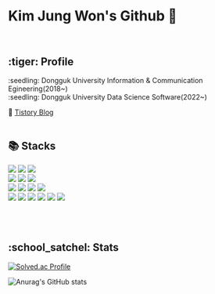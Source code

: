 # Kim Jung Won's Github 👋 <br/> <br/> 
<div><h2> :tiger: Profile</h2></div>
:seedling: Dongguk University Information & Communication Egineering(2018~) <br/>
:seedling: Dongguk University Data Science Software(2022~) <br/>

:seedling: [Tistory Blog](https://wonsjung.tistory.com/) </br> </br>

<div><h2>📚 Stacks</h2></div>
<div>
  <img src="https://img.shields.io/badge/Python-3776AB?style=for-the-badge&logo=Python&logoColor=white">
  <img src="https://img.shields.io/badge/c++-00599C?style=for-the-badge&logo=c%2B%2B&logoColor=white">
  <img src="https://img.shields.io/badge/java-007396?style=for-the-badge&logo=java&logoColor=white"> <br/>
  
<!--   <img src="https://img.shields.io/badge/html5-E34F26?style=for-the-badge&logo=html5&logoColor=white"> 
  <img src="https://img.shields.io/badge/css-1572B6?style=for-the-badge&logo=css3&logoColor=white"> 
  <img src="https://img.shields.io/badge/javascript-F7DF1E?style=for-the-badge&logo=javascript&logoColor=black"> <br/> -->
  
  <img src="https://img.shields.io/badge/oracle-F80000?style=for-the-badge&logo=oracle&logoColor=white"> 
  <img src="https://img.shields.io/badge/mysql-4479A1?style=for-the-badge&logo=mysql&logoColor=white"> 
  <img src="https://img.shields.io/badge/postgreSQL-6479A1?style=for-the-badge&logo=postgreSQL&logoColor=white"> <br/>
  
  <img src="https://img.shields.io/badge/gradle-02303A?style=for-the-badge&logo=gradle&logoColor=white">
  <img src="https://img.shields.io/badge/Spring Security-6DB33F?style=for-the-badge&logo=Spring Security&logoColor=white">
  <img src="https://img.shields.io/badge/Spring Boot-6DB36F?style=for-the-badge&logo=Spring Boot&logoColor=white">
  <img src="https://img.shields.io/badge/Flask-000000?style=for-the-badge&logo=Flask&logoColor=white">  <br/>
  <img src="https://img.shields.io/badge/Intellij IDEA-000000?style=for-the-badge&logo=Intellij IDEA&logoColor=white">
  <img src="https://img.shields.io/badge/vscode-007ACC?style=for-the-badge&logo=vscode&logoColor=white"> 

  <img src="https://img.shields.io/badge/linux-FCC624?style=for-the-badge&logo=linux&logoColor=black"> 
  <img src="https://img.shields.io/badge/iTerms2-000000?style=for-the-badge&logo=iTerms2&logoColor=white">
  <img src="https://img.shields.io/badge/git-F05032?style=for-the-badge&logo=git&logoColor=white">
  <img src="https://img.shields.io/badge/github-181717?style=for-the-badge&logo=github&logoColor=white">
  
</div>
<br/><br/> <br/> 

<div><h2>:school_satchel: Stats</h2></div>

[![Solved.ac Profile](http://mazassumnida.wtf/api/v2/generate_badge?boj=rlawnddnjs12)](https://solved.ac/rlawnddnjs12/)

![Anurag's GitHub stats](https://github-readme-stats.vercel.app/api?username=jw0293&show_icons=true&theme=dark)

<!--
**jw0293/jw0293** is a ✨ _special_ ✨ repository because its `README.md` (this file) appears on your GitHub profile.

Here are some ideas to get you started:

- 🔭 I’m currently working on ...
- 🌱 I’m currently learning ...
- 👯 I’m looking to collaborate on ...
- 🤔 I’m looking for help with ...
- 💬 Ask me about ...
- 📫 How to reach me: ...
- 😄 Pronouns: ...
- ⚡ Fun fact: ...
-->
